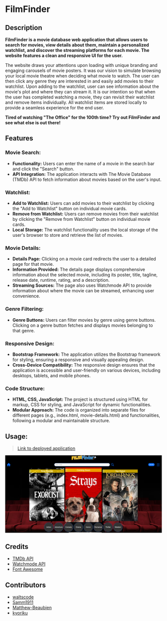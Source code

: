 # FilmFinder

## Description
<strong>FilmFinder is a movie database web application that allows users to search for movies, view details about them, maintain a personalized watchlist, and discover the streaming platforms for each movie. The website features a clean and responsive UI for the user.</strong>

The website draws your attentions upon loading with unique branding and engaging carousels of movie posters. It was our vision to simulate browsing your local movie theatre when deciding what movie to watch. The user can then click any genre they are interested in and easily add movies to their watchlist. Upon adding to the watchlist, user can see information about the movie's plot and where they can stream it. It is our intention so that when the user has completed watching a movie, they can revisit their watchlist and remove items individually. All watchlist items are stored locally to provide a seamless experience for the end user. 

<strong>Tired of watching "The Office" for the 100th time? Try out FilmFinder and see what else is out there!</strong>

## Features
### Movie Search:
- <strong>Functionality:</strong> Users can enter the name of a movie in the search bar and click the "Search" button.
- <strong>API Integration:</strong> The application interacts with The Movie Database (TMDb) API to fetch information about movies based on the user's input.

### Watchlist:
- <strong>Add to Watchlist:</strong> Users can add movies to their watchlist by clicking the "Add to Watchlist" button on individual movie cards.
- <strong>Remove from Watchlist:</strong> Users can remove movies from their watchlist by clicking the "Remove from Watchlist" button on individual movie cards.
- <strong>Local Storage:</strong> The watchlist functionality uses the local storage of the user's browser to store and retrieve the list of movies.

### Movie Details:
- <strong>Details Page:</strong> Clicking on a movie card redirects the user to a detailed page for that movie.
- <strong>Information Provided:</strong> The details page displays comprehensive information about the selected movie, including its poster, title, tagline, release date, runtime, rating, and a description.
- <strong>Streaming Sources:</strong> The page also uses Watchmode API to provide information about where the movie can be streamed, enhancing user convenience.

### Genre Filtering:
- <strong>Genre Buttons:</strong> Users can filter movies by genre using genre buttons. Clicking on a genre button fetches and displays movies belonging to that genre.

### Responsive Design:
- <strong>Bootstrap Framework:</strong> The application utilizes the Bootstrap framework for styling, ensuring a responsive and visually appealing design.
- <strong>Cross-Device Compatibility:</strong> The responsive design ensures that the application is accessible and user-friendly on various devices, including desktops, tablets, and mobile phones.

### Code Structure:
- <strong>HTML, CSS, JavaScript:</strong> The project is structured using HTML for markup, CSS for styling, and JavaScript for dynamic functionalities.
- <strong>Modular Approach:</strong> The code is organized into separate files for different pages (e.g., index.html, movie-details.html) and functionalities, following a modular and maintainable structure.

## Usage:
> [Link to deployed application](https://kyoriku.github.io/FilmFinder/)

![SCreenshot](assets/images/image.png)

## Credits
- [TMDb API](https://developer.themoviedb.org/reference/intro/getting-started)
- [Watchmode API](https://api.watchmode.com/docs/#api-reference)
- [Font Awesome](https://fontawesome.com/icons)

## Contributors
- [waltscode](https://github.com/waltscode)
- [Samm1911](https://github.com/Samm1911)
- [Matthew-Beaubien](https://github.com/Matthew-Beaubien)
- [kyoriku](https://github.com/kyoriku)